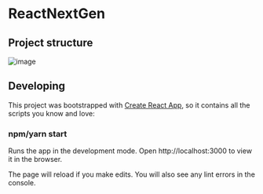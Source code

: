 # ReactNextGen

## Project structure
![image](https://user-images.githubusercontent.com/4947562/130121121-c24ceb7a-9bb3-4fbe-85e3-de7b48cced1f.png)

## Developing
This project was bootstrapped with [Create React App](https://github.com/facebook/create-react-app), so it contains all the scripts you know and love:

### npm/yarn start
Runs the app in the development mode.
Open http://localhost:3000 to view it in the browser.

The page will reload if you make edits.
You will also see any lint errors in the console.
